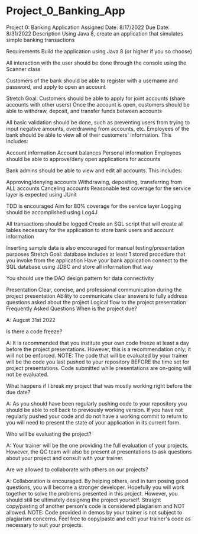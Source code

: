 # Project_0_Banking_App

Project 0: Banking Application
Assigned Date: 8/17/2022
Due Date: 8/31/2022
Description
Using Java 8, create an application that simulates simple banking transactions

Requirements
Build the application using Java 8 (or higher if you so choose)

All interaction with the user should be done through the console using the Scanner class

Customers of the bank should be able to register with a username and password, and apply to open an account

Stretch Goal: Customers should be able to apply for joint accounts (share accounts with other users)
Once the account is open, customers should be able to withdraw, deposit, and transfer funds between accounts

All basic validation should be done, such as preventing users from trying to input negative amounts, overdrawing from accounts, etc.
Employees of the bank should be able to view all of their customers' information. This includes:

Account information
Account balances
Personal information
Employees should be able to approve/deny open applications for accounts

Bank admins should be able to view and edit all accounts. This includes:

Approving/denying accounts
Withdrawing, depositing, transferring from ALL accounts
Canceling accounts
Reasonable test coverage for the service layer is expected using JUnit

TDD is encouraged
Aim for 80% coverage for the service layer
Logging should be accomplished using Log4J

All transactions should be logged
Create an SQL script that will create all tables necessary for the application to store bank users and account information

Inserting sample data is also encouraged for manual testing/presentation purposes
Stretch Goal: database includes at least 1 stored procedure that you invoke from the application
Have your bank application connect to the SQL database using JDBC and store all information that way

You should use the DAO design pattern for data connectivity

Presentation
Clear, concise, and professional communication during the project presentation
Ability to communicate clear answers to fully address questions asked about the project
Logical flow to the project presentation
Frequently Asked Questions
When is the project due?

A: August 31st 2022

Is there a code freeze?

A: It is recommended that you institute your own code freeze at least a day before the project presentations. 
However, this is a recommendation only; it will not be enforced. 
NOTE: The code that will be evaluated by your trainer will be the code you last pushed to your repository BEFORE the time set for project presentations. 
Code submitted while presentations are on-going will not be evaluated.

What happens if I break my project that was mostly working right before the due date?

A: As you should have been regularly pushing code to your repository you should be able to roll back to previously working version. 
If you have not regularly pushed your code and do not have a working commit to return to you will need to present 
the state of your application in its current form.

Who will be evaluating the project?

A: Your trainer will be the one providing the full evaluation of your projects. 
However, the QC team will also be present at presentations to ask questions about your project and consult with your trainer.

Are we allowed to collaborate with others on our projects?

A: Collaboration is encouraged. By helping others, and in turn posing good questions, you will become a stronger developer. 
Hopefully you will work together to solve the problems presented in this project. 
However, you should still be ultimately designing the project yourself. 
Straight copy/pasting of another person's code is considered plagiarism and NOT allowed. 
NOTE: Code provided in demos by your trainer is not subject to plagiarism concerns. 
Feel free to copy/paste and edit your trainer's code as necessary to suit your projects.